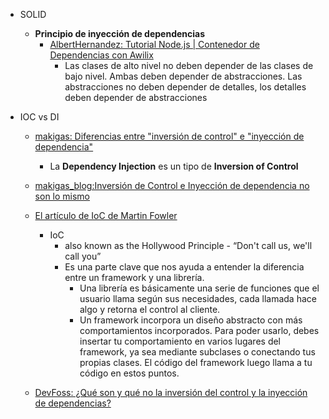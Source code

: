 - SOLID
  - **Principio de inyección de dependencias**
    - [AlbertHernandez: Tutorial Node.js | Contenedor de Dependencias con Awilix](https://www.youtube.com/watch?v=3-d3HjOMEng)
      - Las clases de alto nivel no deben depender de las clases de bajo nivel. Ambas deben depender de abstracciones. Las abstracciones no deben depender de detalles, los detalles deben depender de abstracciones
- IOC vs DI

  - [makigas: Diferencias entre "inversión de control" e "inyección de dependencia"](https://www.youtube.com/watch?v=dc37-3EmY3Q)
    - La **Dependency Injection** es un tipo de **Inversion of Control**
  - [makigas_blog:Inversión de Control e Inyección de dependencia no son lo mismo](https://www.makigas.es/series/patrones-de-diseno/diferencia-inversion-control-inyeccion-dependencia?ref=shortlink)

  - [El artículo de IoC de Martin Fowler](https://www.martinfowler.com/bliki/InversionOfControl.html)

    - IoC
      - also known as the Hollywood Principle - “Don't call us, we'll call you”
      - Es una parte clave que nos ayuda a entender la diferencia entre un framework y una librería.
        - Una librería es básicamente una serie de funciones que el usuario llama según sus necesidades, cada llamada hace algo y retorna el control al cliente.
        - Un framework incorpora un diseño abstracto con más comportamientos incorporados. Para poder usarlo, debes insertar tu comportamiento en varios lugares del framework, ya sea mediante subclases o conectando tus propias clases. El código del framework luego llama a tu código en estos puntos.

  - [DevFoss: ¿Qué son y qué no la inversión del control y la inyección de dependencias?](https://www.youtube.com/watch?v=x72VxdlwOqY)
